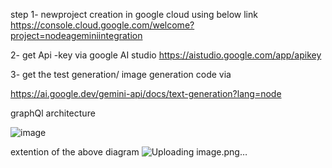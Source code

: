 step
1- newproject creation in google cloud using below link
https://console.cloud.google.com/welcome?project=nodeageminiintegration

2- get Api -key via google AI studio 
https://aistudio.google.com/app/apikey

3- get the test generation/ image generation code via 

https://ai.google.dev/gemini-api/docs/text-generation?lang=node


graphQl architecture

![image](https://github.com/user-attachments/assets/5da678d7-4e7e-4a32-8362-53218606f316)

extention of the above diagram
![Uploading image.png…]()
